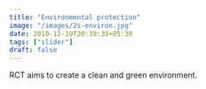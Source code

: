 ```yaml
---
title: "Environmental protection"
image: "/images/2s-environ.jpg"
date: 2019-12-19T20:39:39+05:30
tags: ["slider"]
draft: false
---
```


RCT aims to create a clean and green environment.
